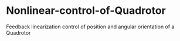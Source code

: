 # Nonlinear-control-of-Quadrotor
Feedback linearization control of position and angular orientation of a Quadrotor

